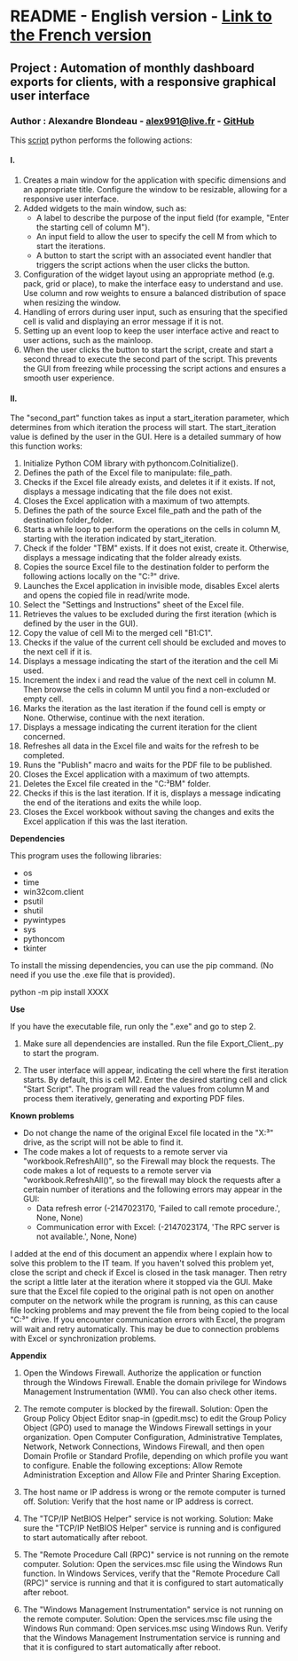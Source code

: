 # README - English version - [Link to the French version](README.md)

## **Project :** Automation of monthly dashboard exports for clients, with a responsive graphical user interface

### **Author :** Alexandre Blondeau - [alex991@live.fr](mailto:alex991@live.fr) - [GitHub](https://github.com/AlexandreBlondeau)  

This [script](Script.py) python performs the following actions:

#### **I.**  

1. Creates a main window for the application with specific dimensions and an appropriate title. Configure the window to be resizable, allowing for a responsive user interface.
2. Added widgets to the main window, such as:
    * A label to describe the purpose of the input field (for example, "Enter the starting cell of column M").
    * An input field to allow the user to specify the cell M from which to start the iterations.
    * A button to start the script with an associated event handler that triggers the script actions when the user clicks the button.
3. Configuration of the widget layout using an appropriate method (e.g. pack, grid or place), to make the interface easy to understand and use. Use column and row weights to ensure a balanced distribution of space when resizing the window.
4. Handling of errors during user input, such as ensuring that the specified cell is valid and displaying an error message if it is not.
5. Setting up an event loop to keep the user interface active and react to user actions, such as the mainloop.
6. When the user clicks the button to start the script, create and start a second thread to execute the second part of the script. This prevents the GUI from freezing while processing the script actions and ensures a smooth user experience.

#### **II.**  

The "second_part" function takes as input a start_iteration parameter, which determines from which iteration the process will start. The start_iteration value is defined by the user in the GUI. Here is a detailed summary of how this function works:

1. Initialize Python COM library with pythoncom.CoInitialize().
2. Defines the path of the Excel file to manipulate: file_path.
3. Checks if the Excel file already exists, and deletes it if it exists. If not, displays a message indicating that the file does not exist.
4. Closes the Excel application with a maximum of two attempts.
5. Defines the path of the source Excel file_path and the path of the destination folder_folder.
6. Starts a while loop to perform the operations on the cells in column M, starting with the iteration indicated by start_iteration.
7. Check if the folder "TBM" exists. If it does not exist, create it. Otherwise, displays a message indicating that the folder already exists.
8. Copies the source Excel file to the destination folder to perform the following actions locally on the "C:³" drive.
9. Launches the Excel application in invisible mode, disables Excel alerts and opens the copied file in read/write mode.
10. Select the "Settings and Instructions" sheet of the Excel file.
11. Retrieves the values to be excluded during the first iteration (which is defined by the user in the GUI).
12. Copy the value of cell Mi to the merged cell "B1:C1".
13. Checks if the value of the current cell should be excluded and moves to the next cell if it is.
14. Displays a message indicating the start of the iteration and the cell Mi used.
15. Increment the index i and read the value of the next cell in column M. Then browse the cells in column M until you find a non-excluded or empty cell.
16. Marks the iteration as the last iteration if the found cell is empty or None. Otherwise, continue with the next iteration.
17. Displays a message indicating the current iteration for the client concerned.
18. Refreshes all data in the Excel file and waits for the refresh to be completed.
19. Runs the "Publish" macro and waits for the PDF file to be published.
20. Closes the Excel application with a maximum of two attempts.
21. Deletes the Excel file created in the "C:³BM" folder.
22. Checks if this is the last iteration. If it is, displays a message indicating the end of the iterations and exits the while loop.
23. Closes the Excel workbook without saving the changes and exits the Excel application if this was the last iteration.

**Dependencies**  

This program uses the following libraries:
- os
- time
- win32com.client
- psutil
- shutil
- pywintypes
- sys
- pythoncom
- tkinter

To install the missing dependencies, you can use the pip command. (No need if you use the .exe file that is provided).  

python -m pip install XXXX


**Use**  

If you have the executable file, run only the ".exe" and go to step 2.

1. Make sure all dependencies are installed.
Run the file Export_Client_.py to start the program.

2. The user interface will appear, indicating the cell where the first iteration starts. By default, this is cell M2.
Enter the desired starting cell and click "Start Script".
The program will read the values from column M and process them iteratively, generating and exporting PDF files.

**Known problems**  

- Do not change the name of the original Excel file located in the "X:³" drive, as the script will not be able to find it.
- The code makes a lot of requests to a remote server via "workbook.RefreshAll()", so the Firewall may block the requests. The code makes a lot of requests to a remote server via "workbook.RefreshAll()", so the firewall may block the requests after a certain number of iterations and the following errors may appear in the GUI:
  * Data refresh error (-2147023170, 'Failed to call remote procedure.', None, None)
  * Communication error with Excel: (-2147023174, 'The RPC server is not available.', None, None)

I added at the end of this document an appendix where I explain how to solve this problem to the IT team. If you haven't solved this problem yet, close the script and check if Excel is closed in the task manager. Then retry the script a little later at the iteration where it stopped via the GUI.
Make sure that the Excel file copied to the original path is not open on another computer on the network while the program is running, as this can cause file locking problems and may prevent the file from being copied to the local "C:³" drive.
If you encounter communication errors with Excel, the program will wait and retry automatically. This may be due to connection problems with Excel or synchronization problems.

**Appendix**  

1. Open the Windows Firewall.
   Authorize the application or function through the Windows Firewall.
   Enable the domain privilege for Windows Management Instrumentation (WMI).
   You can also check other items.

2. The remote computer is blocked by the firewall.
   Solution: Open the Group Policy Object Editor snap-in (gpedit.msc) to edit the Group Policy Object (GPO) used to manage the Windows Firewall settings in your organization. Open Computer Configuration, Administrative Templates, Network, Network Connections, Windows Firewall, and then open Domain Profile or Standard Profile, depending on which profile you want to configure. Enable the following exceptions: Allow Remote Administration Exception and Allow File and Printer Sharing Exception.

3. The host name or IP address is wrong or the remote computer is turned off.
   Solution: Verify that the host name or IP address is correct.

4. The "TCP/IP NetBIOS Helper" service is not working.
   Solution: Make sure the "TCP/IP NetBIOS Helper" service is running and is configured to start automatically after reboot.

5. The "Remote Procedure Call (RPC)" service is not running on the remote computer.
   Solution: Open the services.msc file using the Windows Run function. In Windows Services, verify that the "Remote Procedure Call (RPC)" service is running and that it is configured to start automatically after reboot.

6. The "Windows Management Instrumentation" service is not running on the remote computer.
   Solution: Open the services.msc file using the Windows Run command: Open services.msc using Windows Run. Verify that the Windows Management Instrumentation service is running and that it is configured to start automatically after reboot.

